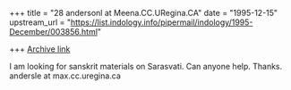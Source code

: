 +++
title = "28 andersonl at Meena.CC.URegina.CA"
date = "1995-12-15"
upstream_url = "https://list.indology.info/pipermail/indology/1995-December/003856.html"

+++
[Archive link](https://list.indology.info/pipermail/indology/1995-December/003856.html)

I am looking for sanskrit materials on Sarasvati.  Can anyone help.
Thanks. andersle at max.cc.uregina.ca





